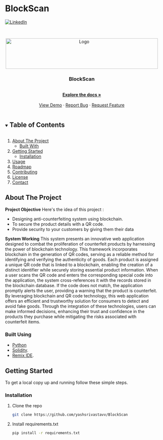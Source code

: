 # BlockScan


<!-- [![Contributors][contributors-shield]][contributors-url]
[![Forks][forks-shield]][forks-url]
[![Stargazers][stars-shield]][stars-url]
[![Issues][issues-shield]][issues-url] -->
<!-- [![MIT License][license-shield]][license-url] -->
[![LinkedIn][linkedin-shield]][linkedin-url]



<!-- PROJECT LOGO -->
<br />
<p align="center">
  <a href="https://github.com/yashsrivastavv/BlockScan">
    <img src="https://github.com/yashsrivastavv/BlockScan/blob/main/img/i1.jpg" alt="Logo" width="500" height="100">
  </a>

  <h3 align="center">BlockScan</h3>

  <p align="center">
    <br />
    <a href="https://github.com/yashsrivastavv/BlockScan"><strong>Explore the docs »</strong></a>
    <br />
    <br />
    <a href="https://github.com/yashsrivastavv/BlockScan">View Demo</a>
    ·
    <a href="https://github.com/yashsrivastavv/BlockScan/issues">Report Bug</a>
    ·
    <a href="https://github.com/yashsrivastavv/BlockScan/issues">Request Feature</a>
  </p>
</p>



<!-- TABLE OF CONTENTS -->
<details open="open">
  <summary><h2 style="display: inline-block">Table of Contents</h2></summary>
  <ol>
    <li>
      <a href="#about-the-project">About The Project</a>
      <ul>
        <li><a href="#built-with">Built With</a></li>
      </ul>
    </li>
    <li>
      <a href="#getting-started">Getting Started</a>
      <ul>
        <li><a href="#installation">Installation</a></li>
      </ul>
    </li>
    <li><a href="#usage">Usage</a></li>
    <li><a href="#roadmap">Roadmap</a></li>
    <li><a href="#contributing">Contributing</a></li>
    <li><a href="#license">License</a></li>
    <li><a href="#contact">Contact</a></li>
  </ol>
</details>



<!-- ABOUT THE PROJECT -->
## About The Project

**Project Objective**
Here's the idea of this project :
  * Designing anti-counterfeiting system using blockchain.
  * To secure the product details with a QR code.
  * Provide security to your customers by giving them their data

**System Working**
This system presents an innovative web application designed to combat the proliferation of counterfeit products by harnessing the power of blockchain technology. This framework incorporates blockchain in the generation of QR codes, serving as a reliable method for identifying and verifying the authenticity of goods. Each product is assigned a unique QR code that is linked to a blockchain, enabling the creation of a distinct identifier while securely storing essential product information. When a user scans the QR code and enters the corresponding special code into the application, the system cross-references it with the records stored in the blockchain database. If the code does not match, the application promptly alerts the user, providing a warning that the product is counterfeit. By leveraging blockchain and QR code technology, this web application offers an efficient and trustworthy solution for consumers to detect and avoid fake goods. Through the integration of these technologies, users can make informed decisions, enhancing their trust and confidence in the products they purchase while mitigating the risks associated with counterfeit items.



### Built Using

* [Python](https://www.python.org/)
* [Solidity](https://docs.soliditylang.org/en/v0.8.21/).
* [Remix IDE](https://remix.ethereum.org/).


<!-- GETTING STARTED -->
## Getting Started

To get a local copy up and running follow these simple steps.


### Installation

1. Clone the repo
   ```sh
   git clone https://github.com/yashsrivastavv/BlockScan
   ```
2. Install requirements.txt 
   ```sh
   pip install -r requirements.txt
   ```


[linkedin-shield]: https://img.shields.io/badge/-LinkedIn-black.svg?style=for-the-badge&logo=linkedin&colorB=555
[linkedin-url]: https://www.linkedin.com/in/yash-srivastava-/
